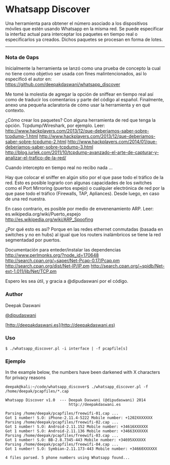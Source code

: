 # Whatsapp Discover

Una herramienta para obtener el número asociado a los dispositivos móviles que
estén usando Whatsapp en la misma red. Se puede especificar la interfaz actual
para interceptar los paquetes en tiempo real o especificarlos ya creados. Dichos
paquetes se procesan en forma de lotes. 

---

### Nota de 0aps

Inicialmente la herramienta se lanzó como una prueba de concepto la cual no tiene
como objetivo ser usada con fines malintencionados, así lo especificó el autor en:
https://github.com/deepakdaswani/whatsapp_discover

Me tomé la molestia de agregar la opción de sniffear en tiempo real así como de traducir
los comentarios y parte del código al español. Finalmente, anexo una pequeña aclaratoria de cómo usar la herramienta y en qué contexto.

¿Cómo crear los paquetes? 
Con alguna herramienta de red que tenga la opción. Tcpdump/Wireshark, por ejemplo.
Leer:
http://www.hackplayers.com/2013/12/que-deberiamos-saber-sobre-tcpdump-1.html
http://www.hackplayers.com/2013/12/que-deberiamos-saber-sobre-tcpdump-2.html
http://www.hackplayers.com/2014/01/que-deberiamos-saber-sobre-tcpdump-3.html
http://blog.iurlek.com/2011/10/tcpdump-avanzado-el-arte-de-capturar-y-analizar-el-trafico-de-la-red/

Cuando intercepto en tiempo real no recibo nada ...

Hay que colocar el sniffer en algún sitio por el que pase todo el tráfico de la red. Esto es posible lograrlo con algunas capacidades de los switches como el Port Mirroring (puertos espejo) o cualquier electrónica de red por la que pase todo el tráfico (Firewalls, TAP, Apliances). Desde luego, en caso de una red nuestra.

En caso contrario, es posible por medio de envenenamiento ARP.
Leer:
es.wikipedia.org/wiki/Puerto_espejo‎
http://es.wikipedia.org/wiki/ARP_Spoofing

¿Por qué esto es así?
Porque en las redes ethernet conmutadas (basada en switches y no en hubs) al
igual que los routers inalámbricos se tiene la red segmentadad por puertos.

Documentación para enteder/instalar las dependencias
http://www.perlmonks.org/?node_id=170648
http://search.cpan.org/~saper/Net-Pcap-0.17/Pcap.pm
http://search.cpan.org/dist/Net-IP/IP.pm
http://search.cpan.org/~spidb/Net-ext-1.011/lib/Net/TCP.pm

Espero les sea útil, y gracia a @dipudaswani por el código.

### Author

Deepak Daswani 

[@dipudaswani](http://twitter.com/dipudaswani)

[http://deepakdaswani.es](http://deepakdaswani.es)

### Uso

	$ ./whatsapp_discover.pl -i interface | -f pcapfile[s]

### Ejemplo

In the example below, the numbers have been darkened with X characters for privacy reasons

	deepak@kali:~/code/whatsapp_discover$ ./whatsapp_discover.pl -f /home/deepak/pcapfiles/*.cap
	
	Whatsapp Discover v1.0  --- Deepak Daswani (@dipudaswani) 2014
	                            http://deepakdaswani.es 
	
	Parsing /home/deepak/pcapfiles/freewifi-01.cap ...
	Got 1 number! S.O: iPhone-2.11.4-5222 Mobile number: +1202XXXXXXX
	Parsing /home/deepak/pcapfiles/freewifi-02.cap ...
	Got 1 number! S.O: Android-2.11.152 Mobile number: +34616XXXXXX
	Got 1 number! S.O: Android-2.11.136 Mobile number: +34663XXXXXX
	Parsing /home/deepak/pcapfiles/freewifi-03.cap ...
	Got 1 number! S.O: BB-2.8.7345-443 Mobile number: +34695XXXXXX
	Parsing /home/deepak/pcapfiles/freewifi-04.cap ...
	Got 1 number! S.O: Symbian-2.11.173-443 Mobile number: +34660XXXXXX
	
	4 files parsed. 5 phone numbers using Whatsapp found...

